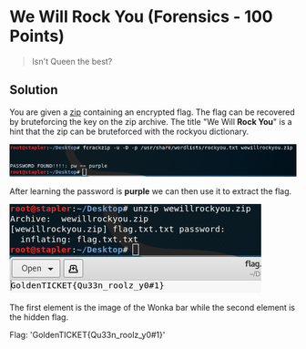 # We Will Rock You (Forensics - 100 Points)

> Isn't Queen the best?

Solution
--------

You are given a [zip](wewillrockyou.zip) containing an encrypted flag. The flag can be recovered by bruteforcing the key on the zip archive. The title "We Will **Rock You**" is a hint that the zip can be bruteforced with the rockyou dictionary.

![](./zipcrack.PNG)

After learning the password is **__purple__** we can then use it to extract the flag.

![](./unzip.PNG)

The first element is the image of the Wonka bar while the second element is the hidden flag.

Flag: 'GoldenTICKET{Qu33n_roolz_y0#1}'

